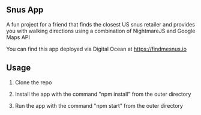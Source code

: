 ## Snus App

A fun project for a friend that finds the closest US snus retailer and provides you with walking directions using a combination of NightmareJS and Google Maps API

You can find this app deployed via Digital Ocean at https://findmesnus.io

## Usage

1. Clone the repo

2. Install the app with the command "npm install" from the outer directory

3. Run the app with the command "npm start" from the outer directory


